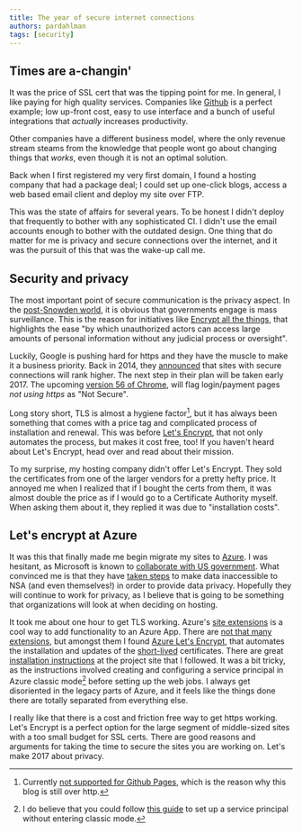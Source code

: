 ```yaml
---
title: The year of secure internet connections
authors: pardahlman
tags: [security]
---
```


## Times are a-changin'
It was the price of SSL cert that was the tipping point for me. In general, I like paying for high quality services. Companies like [Github](https://github.com) is a perfect example; low up-front cost, easy to use interface and a bunch of useful integrations that _actually_ increases productivity.

<!-- truncate -->

Other companies have a different business model, where the only revenue stream steams from the knowledge that people wont go about changing things that _works_, even though it is not an optimal solution.

Back when I first registered my very first domain, I found a hosting company that had a package deal; I could set up one-click blogs, access a web based email client and deploy my site over FTP.

This was the state of affairs for several years. To be honest I didn't deploy that frequently to bother with any sophisticated CI. I didn't use the email accounts enough to bother with the outdated design. One thing that do matter for me is privacy and secure connections over the internet, and it was the pursuit of this that was the wake-up call me.

## Security and privacy

The most important point of secure communication is the privacy aspect. In the [post-Snowden world](http://documentary-movie.com/citizenfour/), it is obvious that governments engage is mass surveillance. This is the reason for initiatives like [Encrypt all the things](https://encryptallthethings.net/), that highlights the ease "by which unauthorized actors can access large amounts of personal information without any judicial process or oversight".

Luckily, Google is pushing hard for https and they have the muscle to make it a business priority. Back in 2014, they [announced](https://security.googleblog.com/2014/08/https-as-ranking-signal_6.html) that sites with secure connections will rank higher. The next step in their plan will be taken early 2017. The upcoming [version 56 of Chrome](https://blog.chromium.org/2016/12/chrome-56-beta-not-secure-warning-web.html), will flag login/payment pages _not using https_ as "Not Secure".

Long story short, TLS is almost a hygiene factor[^1], but it has always been something that comes with a price tag and complicated process of installation and renewal. This was before [Let's Encrypt](https://letsencrypt.org), that not only automates the process, but makes it cost free, too! If you haven't heard about Let's Encrypt, head over and read about their mission.

To my surprise, my hosting company didn't offer Let's Encrypt. They sold the certificates from one of the larger vendors for a pretty hefty price. It annoyed me when I realized that if I bought the certs from them, it was almost double the price as if I would go to a Certificate Authority myself. When asking them about it, they replied it was due to "installation costs".

## Let's encrypt at Azure
It was this that finally made me begin migrate my sites to [Azure](https://azure.microsoft.com). I was hesitant, as Microsoft is known to [collaborate with US government](http://news.softpedia.com/news/Leaked-Documents-Shows-the-NSA-Had-Full-Access-to-Skype-Chats-468691.shtml). What convinced me is that they have [taken steps](http://windowsitpro.com/cloud/microsoft-opens-azure-cloud-germany-even-it-cant-access-easily) to make data inaccessible to NSA (and even themselves!) in order to provide data privacy. Hopefully they will continue to work for privacy, as I believe that is going to be something that organizations will look at when deciding on hosting.

It took me about one hour to get TLS working. Azure's [site extensions](https://azure.microsoft.com/en-us/blog/azure-web-sites-extensions/) is a cool way to add functionality to an Azure App. There are [not that many extensions](http://www.siteextensions.net/packages), but amongst them I found [Azure Let's Encrypt](http://www.siteextensions.net/packages/letsencrypt/), that automates the installation and updates of the [short-lived](https://letsencrypt.org/2015/11/09/why-90-days.html) certificates. There are great [installation instructions](https://github.com/sjkp/letsencrypt-siteextension/wiki/How-to-install) at the project site that I followed. It was a bit tricky, as the instructions involved creating and configuring a service principal in Azure classic mode[^2] before setting up the web jobs. I always get disoriented in the legacy parts of Azure, and it feels like the things done there are totally separated from everything else.

I really like that there is a cost and friction free way to get https working. Let's Encrypt is a perfect option for the large segment of middle-sized sites with a too small budget for SSL certs. There are good reasons and arguments for taking the time to secure the sites you are working on. Let's make 2017 about privacy.


[^1]: Currently [not supported for Github Pages](https://github.com/isaacs/github/issues/156), which is the reason why this blog is still over http.
[^2]: I do believe that you could follow [this guide](https://docs.microsoft.com/en-us/azure/azure-resource-manager/resource-group-create-service-principal-portal) to set up a service principal without entering classic mode.
